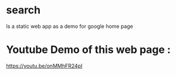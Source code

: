 # search
Is a static web app as a demo for google home page
# Youtube Demo of this web page :
https://youtu.be/onMMhFR24pI
